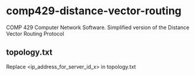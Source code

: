 # comp429-distance-vector-routing
COMP 429 Computer Network Software. Simplified version of the Distance Vector Routing Protocol
## topology.txt
Replace <ip_address_for_server_id_x> in topology.txt
